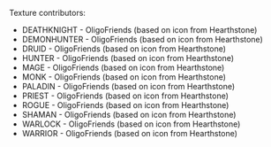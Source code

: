 Texture contributors:
- DEATHKNIGHT - OligoFriends (based on icon from Hearthstone)
- DEMONHUNTER - OligoFriends (based on icon from Hearthstone)
- DRUID - OligoFriends (based on icon from Hearthstone)
- HUNTER - OligoFriends (based on icon from Hearthstone)
- MAGE - OligoFriends (based on icon from Hearthstone)
- MONK - OligoFriends (based on icon from Hearthstone)
- PALADIN - OligoFriends (based on icon from Hearthstone)
- PRIEST - OligoFriends (based on icon from Hearthstone)
- ROGUE - OligoFriends (based on icon from Hearthstone)
- SHAMAN - OligoFriends (based on icon from Hearthstone)
- WARLOCK - OligoFriends (based on icon from Hearthstone)
- WARRIOR - OligoFriends (based on icon from Hearthstone)

